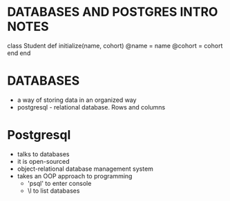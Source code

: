# DATABASES AND POSTGRES INTRO NOTES

class Student
    def initialize(name, cohort)
        @name = name
        @cohort = cohort
    end
end



# DATABASES
- a way of storing data in an organized way
- postgresql - relational database. Rows and columns

# Postgresql
- talks to databases 
- it is open-sourced
- object-relational database management system
- takes an OOP approach to programming
    - 'psql' to enter console
    - \l to list databases
